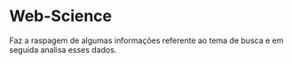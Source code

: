 # Web-Science
Faz a raspagem de algumas informações referente ao tema de busca e em seguida analisa esses dados.
